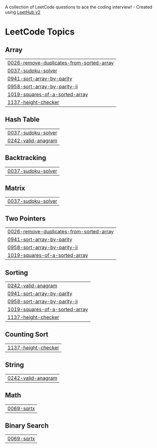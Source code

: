A collection of LeetCode questions to ace the coding interview! - Created using [LeetHub v2](https://github.com/arunbhardwaj/LeetHub-2.0)
<!---LeetCode Topics Start-->
# LeetCode Topics
## Array
|  |
| ------- |
| [0026-remove-duplicates-from-sorted-array](https://github.com/Varshit2448/Leetcode/tree/master/0026-remove-duplicates-from-sorted-array) |
| [0037-sudoku-solver](https://github.com/Varshit2448/Leetcode/tree/master/0037-sudoku-solver) |
| [0941-sort-array-by-parity](https://github.com/Varshit2448/Leetcode/tree/master/0941-sort-array-by-parity) |
| [0958-sort-array-by-parity-ii](https://github.com/Varshit2448/Leetcode/tree/master/0958-sort-array-by-parity-ii) |
| [1019-squares-of-a-sorted-array](https://github.com/Varshit2448/Leetcode/tree/master/1019-squares-of-a-sorted-array) |
| [1137-height-checker](https://github.com/Varshit2448/Leetcode/tree/master/1137-height-checker) |
## Hash Table
|  |
| ------- |
| [0037-sudoku-solver](https://github.com/Varshit2448/Leetcode/tree/master/0037-sudoku-solver) |
| [0242-valid-anagram](https://github.com/Varshit2448/Leetcode/tree/master/0242-valid-anagram) |
## Backtracking
|  |
| ------- |
| [0037-sudoku-solver](https://github.com/Varshit2448/Leetcode/tree/master/0037-sudoku-solver) |
## Matrix
|  |
| ------- |
| [0037-sudoku-solver](https://github.com/Varshit2448/Leetcode/tree/master/0037-sudoku-solver) |
## Two Pointers
|  |
| ------- |
| [0026-remove-duplicates-from-sorted-array](https://github.com/Varshit2448/Leetcode/tree/master/0026-remove-duplicates-from-sorted-array) |
| [0941-sort-array-by-parity](https://github.com/Varshit2448/Leetcode/tree/master/0941-sort-array-by-parity) |
| [0958-sort-array-by-parity-ii](https://github.com/Varshit2448/Leetcode/tree/master/0958-sort-array-by-parity-ii) |
| [1019-squares-of-a-sorted-array](https://github.com/Varshit2448/Leetcode/tree/master/1019-squares-of-a-sorted-array) |
## Sorting
|  |
| ------- |
| [0242-valid-anagram](https://github.com/Varshit2448/Leetcode/tree/master/0242-valid-anagram) |
| [0941-sort-array-by-parity](https://github.com/Varshit2448/Leetcode/tree/master/0941-sort-array-by-parity) |
| [0958-sort-array-by-parity-ii](https://github.com/Varshit2448/Leetcode/tree/master/0958-sort-array-by-parity-ii) |
| [1019-squares-of-a-sorted-array](https://github.com/Varshit2448/Leetcode/tree/master/1019-squares-of-a-sorted-array) |
| [1137-height-checker](https://github.com/Varshit2448/Leetcode/tree/master/1137-height-checker) |
## Counting Sort
|  |
| ------- |
| [1137-height-checker](https://github.com/Varshit2448/Leetcode/tree/master/1137-height-checker) |
## String
|  |
| ------- |
| [0242-valid-anagram](https://github.com/Varshit2448/Leetcode/tree/master/0242-valid-anagram) |
## Math
|  |
| ------- |
| [0069-sqrtx](https://github.com/Varshit2448/Leetcode/tree/master/0069-sqrtx) |
## Binary Search
|  |
| ------- |
| [0069-sqrtx](https://github.com/Varshit2448/Leetcode/tree/master/0069-sqrtx) |
<!---LeetCode Topics End-->